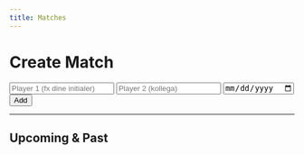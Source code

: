 ```yaml
---
title: Matches
---
```


<div class="card">
  <h1>Create Match</h1>
  <div class="form-row" style="margin-top:8px;">
    <input class="input" id="p1" placeholder="Player 1 (fx dine initialer)" required>
    <input class="input" id="p2" placeholder="Player 2 (kollega)" required>
    <input class="input" id="when" type="date" aria-label="Date">
    <button class="btn" id="add">Add</button>
  </div>
  <hr class="sep">
  <h2>Upcoming & Past</h2>
  <ul class="list" id="list"></ul>
</div>

<script>
  (function(){
    const KEY = 'matches.items';
    const listEl = document.getElementById('list');
    const p1 = document.getElementById('p1');
    const p2 = document.getElementById('p2');
    const when = document.getElementById('when');
    const add = document.getElementById('add');

    const load = () => JSON.parse(localStorage.getItem(KEY) || '[]');
    const save = (arr) => localStorage.setItem(KEY, JSON.stringify(arr));

    function render(){
      const items = load();
      listEl.innerHTML = '';
      if (!items.length){
        const empty = document.createElement('p');
        empty.className = 'meta';
        empty.textContent = 'Ingen matches endnu. Tilføj din første ovenfor.';
        listEl.appendChild(empty);
        return;
      }
      items.forEach((m, idx)=>{
        const li = document.createElement('li'); li.className = 'item';
        const left = document.createElement('div');
        left.innerHTML = `<strong>${m.p1}</strong> vs <strong>${m.p2}</strong><div class="meta">${m.when || 'No date'}</div>`;
        const right = document.createElement('div');
        const del = document.createElement('button'); del.className = 'btn ghost'; del.textContent = 'Delete';
        del.addEventListener('click', ()=>{
          const arr = load(); arr.splice(idx,1); save(arr); render();
        });
        right.appendChild(del);
        li.append(left,right);
        listEl.appendChild(li);
      });
    }

    add.addEventListener('click', ()=>{
      const a = (p1.value || '').trim().toUpperCase();
      const b = (p2.value || '').trim().toUpperCase();
      if (!a || !b) return;
      const item = { p1:a, p2:b, when: when.value || '' };
      const arr = load(); arr.unshift(item); save(arr); render();
      p1.value=''; p2.value=''; /* keep date */
    });

    // Prefill Player 1 with saved initials
    const initials = localStorage.getItem('profile.initials');
    if (initials) p1.value = initials;

    render();
  })();
</script>
